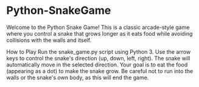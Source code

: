 # Python-SnakeGame
Welcome to the Python Snake Game! This is a classic arcade-style game where you control a snake that grows longer as it eats food while avoiding collisions with the walls and itself.

How to Play
Run the snake_game.py script using Python 3.
Use the arrow keys to control the snake's direction (up, down, left, right).
The snake will automatically move in the selected direction.
Your goal is to eat the food (appearing as a dot) to make the snake grow.
Be careful not to run into the walls or the snake's own body, as this will end the game.
